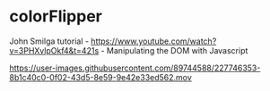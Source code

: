 # colorFlipper
 John Smilga tutorial - https://www.youtube.com/watch?v=3PHXvlpOkf4&t=421s -
Manipulating the DOM with Javascript 


https://user-images.githubusercontent.com/89744588/227746353-8b1c40c0-0f02-43d5-8e59-9e42e33ed562.mov

